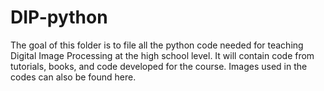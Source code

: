 # DIP-python
The goal of this folder is to file all the python code needed for teaching Digital Image Processing at the high school level.
It will contain code from tutorials, books, and code developed for the course.
Images used in the codes can also be found here.
